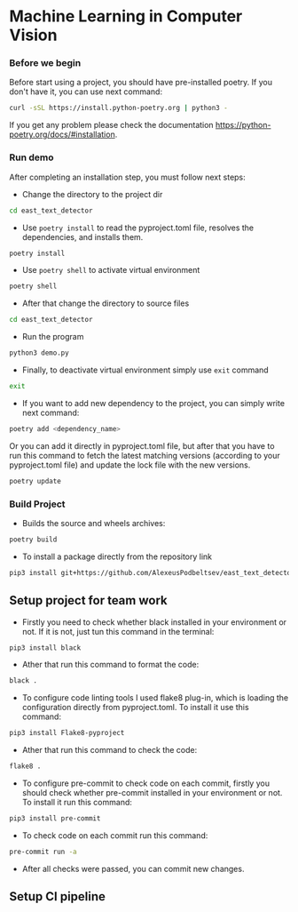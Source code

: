 # Machine Learning in Computer Vision

### Before we begin

Before start using a project, you should have pre-installed poetry.
If you don't have it, you can use next command:

```bash
curl -sSL https://install.python-poetry.org | python3 -
```

If you get any problem please check the documentation
https://python-poetry.org/docs/#installation.

### Run demo

After completing an installation step, you must follow next steps:

* Change the directory to the project dir

```bash
cd east_text_detector
```

* Use `poetry install` to read the pyproject.toml file, resolves the dependencies, and installs them.

```bash
poetry install
```

* Use `poetry shell` to activate virtual environment

```bash
poetry shell
```

* After that change the directory to source files

```bash
cd east_text_detector
```

* Run the program

```bash
python3 demo.py
```

* Finally, to deactivate virtual environment simply use `exit` command

```bash
exit
```

* If you want to add new dependency to the project, you can simply write next command:
```bash
poetry add <dependency_name>
```
Or you can add it directly in pyproject.toml file, but after that you have to run this command
to fetch the latest matching versions (according to your pyproject.toml file) and update the lock file with the new versions. 
```bash 
poetry update
```


### Build Project

* Builds the source and wheels archives:

```bash
poetry build
```

* To install a package directly from the repository link

```bash
pip3 install git+https://github.com/AlexeusPodbeltsev/east_text_detector.git
```

## Setup project for team work

* Firstly you need to check whether black installed in your environment or not. If it is not, just tun this command in
  the terminal:

```bash
pip3 install black
```

* Ather that run this command to format the code:

```bash
black .
```
* To configure code linting tools I used flake8 plug-in, which is loading the configuration
directly from pyproject.toml. To install it use this command:
```bash
pip3 install Flake8-pyproject
```
* Ather that run this command to check the code:
```bash
flake8 .
```
* To configure pre-commit to check code on each commit,
firstly you should check whether pre-commit installed in your environment or not. To install it run this command:
```bash
pip3 install pre-commit
```
* To check code on each commit run this command:
```bash
pre-commit run -a 
```
* After all checks were passed, you can commit new changes.

## Setup CI pipeline

